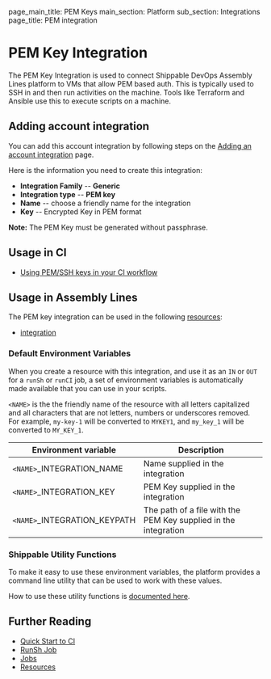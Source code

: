 page_main_title: PEM Keys
main_section: Platform
sub_section: Integrations
page_title: PEM integration

# PEM Key Integration

The PEM Key Integration is used to connect Shippable DevOps Assembly Lines platform to VMs that allow PEM based auth. This is typically used to SSH in and then run activities on the machine. Tools like Terraform and Ansible use this to execute scripts on a machine.

## Adding account integration

You can add this account integration by following steps on the [Adding an account integration](/platform/management/integrations/#adding-an-account-integration) page.

Here is the information you need to create this integration:

* **Integration Family** -- **Generic**
* **Integration type** -- **PEM key**
* **Name** -- choose a friendly name for the integration
* **Key** -- Encrypted Key in PEM format

**Note:** The PEM Key must be generated without passphrase.

## Usage in CI

* [Using PEM/SSH keys in your CI workflow](/ci/ssh-keys/)

## Usage in Assembly Lines

The PEM key integration can be used in the following [resources](/platform/workflow/resource/overview/):

* [integration](/platform/workflow/resource/integration)

### Default Environment Variables
When you create a resource with this integration, and use it as an `IN` or `OUT` for a `runSh` or `runCI` job, a set of environment variables is automatically made available that you can use in your scripts.

`<NAME>` is the the friendly name of the resource with all letters capitalized and all characters that are not letters, numbers or underscores removed. For example, `my-key-1` will be converted to `MYKEY1`, and `my_key_1` will be converted to `MY_KEY_1`.

| Environment variable						| Description                         |
| ------------- 								|------------------------------------ |
| `<NAME>`\_INTEGRATION\_NAME   			| Name supplied in the integration |
| `<NAME>`\_INTEGRATION\_KEY				| PEM Key supplied in the integration |
| `<NAME>`\_INTEGRATION\_KEYPATH				| The path of a file with the PEM Key supplied in the integration |

### Shippable Utility Functions
To make it easy to use these environment variables, the platform provides a command line utility that can be used to work with these values.

How to use these utility functions is [documented here](/platform/tutorial/workflow/using-shipctl).

## Further Reading
* [Quick Start to CI](/getting-started/ci-sample)
* [RunSh Job](/platform/workflow/job/runsh)
* [Jobs](/platform/workflow/job/overview)
* [Resources](/platform/workflow/resource/overview)
